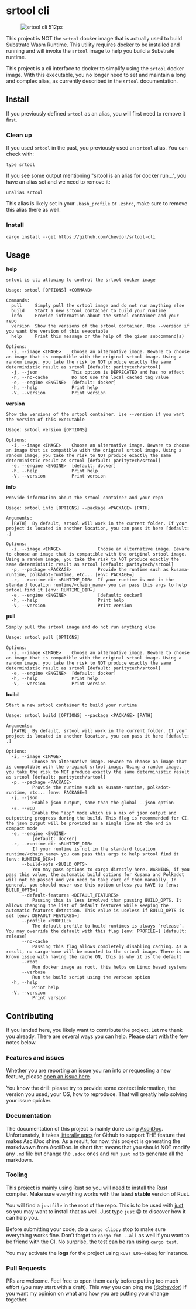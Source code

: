 # srtool cli

<figure>
<img src="resources/srtool-cli_512px.png" alt="srtool cli 512px" />
</figure>

This project is NOT the `srtool` docker image that is actually used to build Substrate Wasm Runtime. This utility requires docker to be installed and running and will invoke the `srtool` image to help you build a Substrate runtime.

This project is a cli interface to docker to simplify using the `srtool` docker image. With this executable, you no longer need
to set and maintain a long and complex alias, as currently described in the `srtool` documentation.

## Install

If you previously defined `srtool` as an alias, you will first need to remove it first.

### Clean up

If you used `srtool` in the past, you previously used an `srtool` alias. You can check with:

    type srtool

If you see some output mentioning "srtool is an alias for docker run…​", you have an alias set and we need to remove it:

    unalias srtool

This alias is likely set in your `.bash_profile` or `.zshrc`, make sure to remove this alias there as well.

### Install

    cargo install --git https://github.com/chevdor/srtool-cli

## Usage

**help**

    srtool is cli allowing to control the srtool docker image

    Usage: srtool [OPTIONS] <COMMAND>

    Commands:
      pull     Simply pull the srtool image and do not run anything else
      build    Start a new srtool container to build your runtime
      info     Provide information about the srtool container and your repo
      version  Show the versions of the srtool container. Use --version if you want the version of this executable
      help     Print this message or the help of the given subcommand(s)

    Options:
      -i, --image <IMAGE>    Choose an alternative image. Beware to choose an image that is compatible with the original srtool image. Using a random image, you take the risk to NOT produce exactly the same deterministic result as srtool [default: paritytech/srtool]
      -j, --json             This option is DEPRECATED and has no effect
      -n, --no-cache         Do not use the local cached tag value
      -e, --engine <ENGINE>  [default: docker]
      -h, --help             Print help
      -V, --version          Print version

**version**

    Show the versions of the srtool container. Use --version if you want the version of this executable

    Usage: srtool version [OPTIONS]

    Options:
      -i, --image <IMAGE>    Choose an alternative image. Beware to choose an image that is compatible with the original srtool image. Using a random image, you take the risk to NOT produce exactly the same deterministic result as srtool [default: paritytech/srtool]
      -e, --engine <ENGINE>  [default: docker]
      -h, --help             Print help
      -V, --version          Print version

**info**

    Provide information about the srtool container and your repo

    Usage: srtool info [OPTIONS] --package <PACKAGE> [PATH]

    Arguments:
      [PATH]  By default, srtool will work in the current folder. If your project is located in another location, you can pass it here [default: .]

    Options:
      -i, --image <IMAGE>              Choose an alternative image. Beware to choose an image that is compatible with the original srtool image. Using a random image, you take the risk to NOT produce exactly the same deterministic result as srtool [default: paritytech/srtool]
      -p, --package <PACKAGE>          Provide the runtime such as kusama-runtime, polkadot-runtime, etc... [env: PACKAGE=]
      -r, --runtime-dir <RUNTIME_DIR>  If your runtime is not in the standard location runtime/<chain_name> you can pass this args to help srtool find it [env: RUNTIME_DIR=]
      -e, --engine <ENGINE>            [default: docker]
      -h, --help                       Print help
      -V, --version                    Print version

**pull**

    Simply pull the srtool image and do not run anything else

    Usage: srtool pull [OPTIONS]

    Options:
      -i, --image <IMAGE>    Choose an alternative image. Beware to choose an image that is compatible with the original srtool image. Using a random image, you take the risk to NOT produce exactly the same deterministic result as srtool [default: paritytech/srtool]
      -e, --engine <ENGINE>  [default: docker]
      -h, --help             Print help
      -V, --version          Print version

**build**

    Start a new srtool container to build your runtime

    Usage: srtool build [OPTIONS] --package <PACKAGE> [PATH]

    Arguments:
      [PATH]  By default, srtool will work in the current folder. If your project is located in another location, you can pass it here [default: .]

    Options:
      -i, --image <IMAGE>
              Choose an alternative image. Beware to choose an image that is compatible with the original srtool image. Using a random image, you take the risk to NOT produce exactly the same deterministic result as srtool [default: paritytech/srtool]
      -p, --package <PACKAGE>
              Provide the runtime such as kusama-runtime, polkadot-runtime, etc... [env: PACKAGE=]
      -j, --json
              Enable json output, same than the global --json option
      -a, --app
              Enable the "app" mode which is a mix of json output and outputting progress during the build. This flag is recommended for CI. the json output will be provided as a single line at the end in compact mode
      -e, --engine <ENGINE>
              [default: docker]
      -r, --runtime-dir <RUNTIME_DIR>
              If your runtime is not in the standard location runtime/<chain_name> you can pass this args to help srtool find it [env: RUNTIME_DIR=]
          --build-opts <BUILD_OPTS>
              You may pass options to cargo directly here. WARNING, if you pass this value, the automatic build options for Kusama and Polkadot will not be passed and you need to take care of them manually. In general, you should never use this option unless you HAVE to [env: BUILD_OPTS=]
          --default-features <DEFAULT_FEATURES>
              Passing this is less involved than passing BUILD_OPTS. It allows changing the list of default features while keeping the automatic features detection. This value is useless if BUILD_OPTS is set [env: DEFAULT_FEATURES=]
          --profile <PROFILE>
              The default profile to build runtimes is always `release`. You may override the default with this flag [env: PROFILE=] [default: release]
          --no-cache
              Passing this flag allows completely disabling caching. As a result, no cargo-home will be mounted to the srtool image. There is no known issue with having the cache ON, this is why it is the default
          --root
              Run docker image as root, this helps on Linux based systems
          --verbose
              Run the build script using the verbose option
      -h, --help
              Print help
      -V, --version
              Print version

## Contributing

If you landed here, you likely want to contribute the project. Let me thank you already.
There are several ways you can help. Please start with the few notes below.

### Features and issues

Whether you are reporting an issue you ran into or requesting a new feature, please [open an issue here](https://github.com/chevdor/srtool-cli/issues/new).

You know the drill: please try to provide some context information, the version you used, your OS, how to reproduce. That will greatly help solving your issue quicker.

### Documentation

The documentation of this project is mainly done using [AsciiDoc](https://asciidoc.org/). Unfortunately, it takes [litterally ages](https://github.com/github/markup/issues/1095) for Github to support THE feature that makes AsciiDoc shine.
As a result, for now, this project is generating the markdwown from AsciiDoc. In short that means that you should NOT modify any `.md` file but change the `.adoc` ones and run `just md` to generate all the markdown.

### Tooling

This project is mainly using Rust so you will need to install the Rust compiler. Make sure everything works with the latest **stable** version of Rust.

You will find a `justfile` in the root of the repo. This is to be used with [just](https://github.com/casey/just) so you may want to install that as well. Just type `just` 😁 to discover how it can help you.

Before submitting your code, do a `cargo clippy` stop to make sure everything works fine. Don’t forget to `cargo fmt --all` as well if you want to be friend with the CI. No surprise, the test can be ran using `cargo test`.

You may activate the **logs** for the project using `RUST_LOG=debug` for instance.

### Pull Requests

PRs are welcome. Feel free to open them early before putting too much effort (you may start with a draft). This way you can ping me ([@chevdor](https://github.com/chevdor)) if you want my opinion on what and how you are putting your change together.
